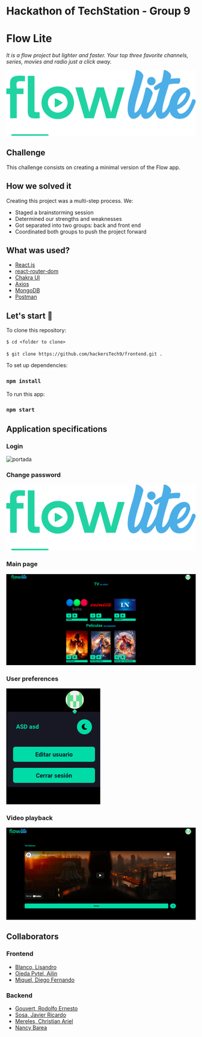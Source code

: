 # Hackathon of TechStation - Group 9
# Flow Lite

_It is a flow project but lighter and faster.
Your top three favorite channels, series, movies and radio just a click away._

<img src='https://github.com/hackersTech9/frontend/blob/main/src/Assets/flow.lite.png' alt='portada'/>

## Challenge

This challenge consists on creating a minimal version of the Flow app.

## How we solved it

Creating this project was a multi-step process. We:

- Staged a brainstorming session
- Determined our strengths and weaknesses
- Got separated into two groups: back and front end
- Coordinated both groups to push the project forward


## What was used?

- [React.js](https://es.reactjs.org/)
- [react-router-dom](https://v5.reactrouter.com/web/guides/quick-start)
- [Chakra UI](https://chakra-ui.com/docs/getting-started)
- [Axios](https://axios-http.com/docs/intro)
- [MongoDB](https://www.mongodb.com/)
- [Postman](https://www.postman.com/)

## Let's start 🚀

To clone this repository:

```
$ cd <folder to clone>

$ git clone https://github.com/hackersTech9/frontend.git .

```

To set up dependencies:
### `npm install`

To run this app:
### `npm start`

## Application specifications

### Login

<img src='https://github.com/hackersTech9/frontend/blob/main/src/Assets/login-lite  .png' alt='portada'/>

### Change password

<img src='https://github.com/hackersTech9/frontend/blob/main/src/Assets/flow.lite.png' alt='portada'/>

### Main page

<img src='https://github.com/hackersTech9/frontend/blob/main/src/Assets/lite-main.png' alt='portada'/>

### User preferences

<img src='https://github.com/hackersTech9/frontend/blob/main/src/Assets/lite-preferen.png' alt='portada'/>

### Video playback

<img src='https://github.com/hackersTech9/frontend/blob/main/src/Assets/lite-play.png' alt='portada'/>

## Collaborators

### Frontend
- [Blanco, Lisandro](https://github.com/liisandrob)
- [Ojeda Pytel, Ailin](https://github.com/AilinI)
- [Miquel, Diego Fernando](https://github.com/dfmiquel/)

### Backend
- [Gouvert, Rodolfo Ernesto](https://github.com/gouvertrodolfo)
- [Sosa, Javier Ricardo](https://github.com/Janegro09)
- [Mereles, Christian Ariel](https://github.com/chrismer)
- [Nancy Barea](https://github.com/nancybarea/)
